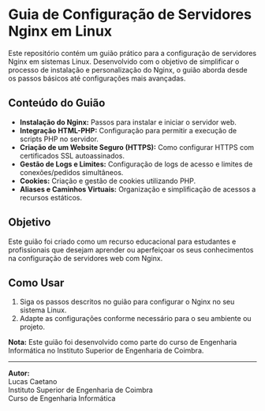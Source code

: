 # Guia de Configuração de Servidores Nginx em Linux

Este repositório contém um guião prático para a configuração de servidores Nginx em sistemas Linux. Desenvolvido com o objetivo de simplificar o processo de instalação e personalização do Nginx, o guião aborda desde os passos básicos até configurações mais avançadas.

## Conteúdo do Guião

- **Instalação do Nginx:** Passos para instalar e iniciar o servidor web.
- **Integração HTML-PHP:** Configuração para permitir a execução de scripts PHP no servidor.
- **Criação de um Website Seguro (HTTPS):** Como configurar HTTPS com certificados SSL autoassinados.
- **Gestão de Logs e Limites:** Configuração de logs de acesso e limites de conexões/pedidos simultâneos.
- **Cookies:** Criação e gestão de cookies utilizando PHP.
- **Aliases e Caminhos Virtuais:** Organização e simplificação de acessos a recursos estáticos.

## Objetivo

Este guião foi criado como um recurso educacional para estudantes e profissionais que desejam aprender ou aperfeiçoar os seus conhecimentos na configuração de servidores web com Nginx. 

## Como Usar

1. Siga os passos descritos no guião para configurar o Nginx no seu sistema Linux.
2. Adapte as configurações conforme necessário para o seu ambiente ou projeto.

**Nota:** Este guião foi desenvolvido como parte do curso de Engenharia Informática no Instituto Superior de Engenharia de Coimbra.

---

**Autor:**  
Lucas Caetano  
Instituto Superior de Engenharia de Coimbra  
Curso de Engenharia Informática

